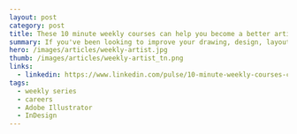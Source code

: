 ```yaml
---
layout: post
category: post
title: These 10 minute weekly courses can help you become a better artist and designer
summary: If you've been looking to improve your drawing, design, layout and photo editing skills, but keep a busy schedule, then these weekly series can help. They release once a week and include short, actionable tips and techniques from world class authors.
hero: /images/articles/weekly-artist.jpg
thumb: /images/articles/weekly-artist_tn.png
links:
  - linkedin: https://www.linkedin.com/pulse/10-minute-weekly-courses-can-help-you-become-better-ray-villalobos
tags:
  - weekly series
  - careers
  - Adobe Illustrator
  - InDesign
---
```

